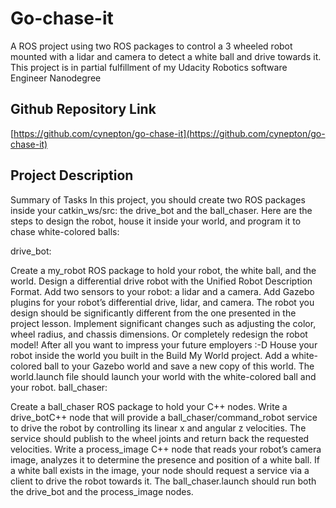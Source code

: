 # Go-chase-it

A ROS  project using two ROS packages to control a 3 wheeled robot mounted with a lidar and camera to detect a white ball and drive towards it. This project is in partial fulfillment of my Udacity Robotics software Engineer Nanodegree

## Github Repository Link
[https://github.com/cynepton/go-chase-it](https://github.com/cynepton/go-chase-it)

## Project Description
Summary of Tasks
In this project, you should create two ROS packages inside your catkin_ws/src: the drive_bot and the ball_chaser. Here are the steps to design the robot, house it inside your world, and program it to chase white-colored balls:

drive_bot:

Create a my_robot ROS package to hold your robot, the white ball, and the world.
Design a differential drive robot with the Unified Robot Description Format. Add two sensors to your robot: a lidar and a camera. Add Gazebo plugins for your robot’s differential drive, lidar, and camera. The robot you design should be significantly different from the one presented in the project lesson. Implement significant changes such as adjusting the color, wheel radius, and chassis dimensions. Or completely redesign the robot model! After all you want to impress your future employers :-D
House your robot inside the world you built in the Build My World project.
Add a white-colored ball to your Gazebo world and save a new copy of this world.
The world.launch file should launch your world with the white-colored ball and your robot.
ball_chaser:

Create a ball_chaser ROS package to hold your C++ nodes.
Write a drive_botC++ node that will provide a ball_chaser/command_robot service to drive the robot by controlling its linear x and angular z velocities. The service should publish to the wheel joints and return back the requested velocities.
Write a process_image C++ node that reads your robot’s camera image, analyzes it to determine the presence and position of a white ball. If a white ball exists in the image, your node should request a service via a client to drive the robot towards it.
The ball_chaser.launch should run both the drive_bot and the process_image nodes.
